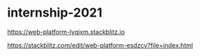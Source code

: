 # internship-2021
https://web-platform-lyqjxm.stackblitz.io

https://stackblitz.com/edit/web-platform-esdzcv?file=index.html
